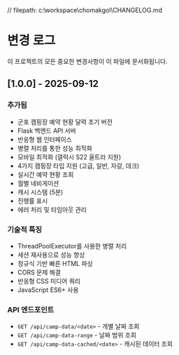 // filepath: c:\workspace\chomakgol\CHANGELOG.md
# 변경 로그

이 프로젝트의 모든 중요한 변경사항이 이 파일에 문서화됩니다.

## [1.0.0] - 2025-09-12

### 추가됨
- 군포 캠핑장 예약 현황 달력 초기 버전
- Flask 백엔드 API 서버
- 반응형 웹 인터페이스
- 병렬 처리를 통한 성능 최적화
- 모바일 최적화 (갤럭시 S22 울트라 지원)
- 4가지 캠핑장 타입 지원 (고급, 일반, 자갈, 데크)
- 실시간 예약 현황 조회
- 월별 네비게이션
- 캐시 시스템 (5분)
- 진행률 표시
- 에러 처리 및 타임아웃 관리

### 기술적 특징
- ThreadPoolExecutor를 사용한 병렬 처리
- 세션 재사용으로 성능 향상
- 정규식 기반 빠른 HTML 파싱
- CORS 문제 해결
- 반응형 CSS 미디어 쿼리
- JavaScript ES6+ 사용

### API 엔드포인트
- `GET /api/camp-data/<date>` - 개별 날짜 조회
- `GET /api/camp-data-range` - 날짜 범위 조회
- `GET /api/camp-data-cached/<date>` - 캐시된 데이터 조회